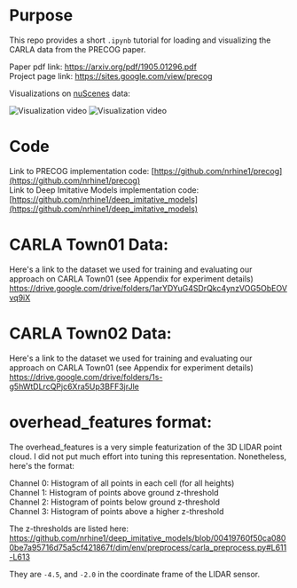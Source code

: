 # Purpose
This repo provides a short `.ipynb` tutorial for loading and visualizing the CARLA data from the PRECOG paper. 

Paper pdf link: https://arxiv.org/pdf/1905.01296.pdf<br>
Project page link: https://sites.google.com/view/precog

Visualizations on <a href="https://www.nuscenes.org/">nuScenes</a> data:

![Visualization video](http://www.cs.cmu.edu/~nrhineha/img/precog_5-10s.gif)
![Visualization video](http://www.cs.cmu.edu/~nrhineha/img/precog_10-15s.gif)

# Code
Link to PRECOG implementation code: [https://github.com/nrhine1/precog](https://github.com/nrhine1/precog)<br>
Link to Deep Imitative Models implementation code: [https://github.com/nrhine1/deep_imitative_models](https://github.com/nrhine1/deep_imitative_models)

# CARLA Town01 Data:
Here's a link to the dataset we used for training and evaluating our approach on CARLA Town01 (see Appendix for experiment details)
https://drive.google.com/drive/folders/1arYDYuG4SDrQkc4ynzVOG5ObEOVvq9iX

# CARLA Town02 Data:
Here's a link to the dataset we used for training and evaluating our approach on CARLA Town01 (see Appendix for experiment details) 
https://drive.google.com/drive/folders/1s-g5hWtDLrcQPjc6Xra5Up3BFF3jrJle

# overhead_features format:
The overhead_features is a very simple featurization of the 3D LIDAR point cloud. I did not put much effort into tuning this representation. Nonetheless, here's the format:

Channel 0: Histogram of all points in each cell (for all heights)<br>
Channel 1: Histogram of points above ground z-threshold<br>
Channel 2: Histogram of points below ground z-threshold<br>
Channel 3: Histogram of points above a higher z-threshold<br>

The z-thresholds are listed here: https://github.com/nrhine1/deep_imitative_models/blob/00419760f50ca0800be7a95716d75a5cf421867f/dim/env/preprocess/carla_preprocess.py#L611-L613

They are `-4.5`, and `-2.0` in the coordinate frame of the LIDAR sensor.
